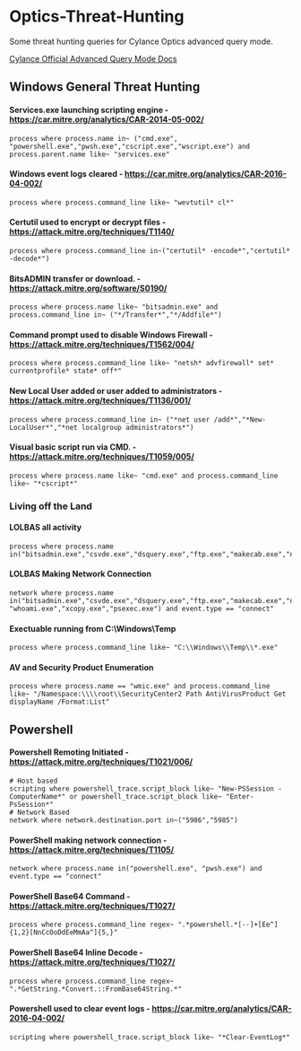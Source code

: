 # Optics-Threat-Hunting
Some threat hunting queries for Cylance Optics advanced query mode. 

[Cylance Official Advanced Query Mode Docs](https://docs.blackberry.com/en/unified-endpoint-security/blackberry-ues/administration/administration/Analyzing-endpoint-data-collected-by-Optics/Using-InstaQuery-and-advanced-query/Create-an-advanced-query)

## Windows General Threat Hunting
#### Services.exe launching scripting engine - https://car.mitre.org/analytics/CAR-2014-05-002/
```
process where process.name in~ ("cmd.exe", "powershell.exe","pwsh.exe","cscript.exe","wscript.exe") and process.parent.name like~ "services.exe"
```
#### Windows event logs cleared - https://car.mitre.org/analytics/CAR-2016-04-002/
```
process where process.command_line like~ "wevtutil* cl*"
```
#### Certutil used to encrypt or decrypt files - https://attack.mitre.org/techniques/T1140/
```
process where process.command_line in~("certutil* -encode*","certutil* -decode*")
```
#### BitsADMIN transfer or download. - https://attack.mitre.org/software/S0190/
```
process where process.name like~ "bitsadmin.exe" and process.command_line in~ ("*/Transfer*","*/Addfile*")
```
#### Command prompt used to disable Windows Firewall - https://attack.mitre.org/techniques/T1562/004/
```
process where process.command_line like~ "netsh* advfirewall* set* currentprofile* state* off*"
```
#### New Local User added or user added to administrators - https://attack.mitre.org/techniques/T1136/001/
```
process where process.command_line in~ ("*net user /add*","*New-LocalUser*","*net localgroup administrators*")
```
#### Visual basic script run via CMD. - https://attack.mitre.org/techniques/T1059/005/
```
process where process.name like~ "cmd.exe" and process.command_line like~ "*cscript*" 
```
### **Living off the Land**

#### LOLBAS all activity 
```
process where process.name in("bitsadmin.exe","csvde.exe","dsquery.exe","ftp.exe","makecab.exe","nbtstat.exe","net1.exe","netstat.exe","nslookup.exe","ping.exe","quser.exe","route.exe","schtasks.exe","taskkill.exe","tasklist.exe","whoami.exe","xcopy.exe","psexec.exe")
```
#### LOLBAS Making Network Connection
```
network where process.name in("bitsadmin.exe","csvde.exe","dsquery.exe","ftp.exe","makecab.exe","nbtstat.exe","net1.exe","netstat.exe","nslookup.exe","ping.exe","quser.exe","route.exe","schtasks.exe","taskkill.exe","tasklist.exe", "whoami.exe","xcopy.exe","psexec.exe") and event.type == "connect"
```
#### Exectuable running from C:\Windows\Temp
```
process where process.command_line like~ "C:\\Windows\\Temp\\*.exe"
```

#### AV and Security Product Enumeration
```
process where process.name == "wmic.exe" and process.command_line like~ "/Namespace:\\\\root\\SecurityCenter2 Path AntiVirusProduct Get displayName /Format:List"
```
## Powershell 
#### Powershell Remoting Initiated - https://attack.mitre.org/techniques/T1021/006/
```
# Host based
scripting where powershell_trace.script_block like~ "New-PSSession -ComputerName*" or powershell_trace.script_block like~ "Enter-PsSession*"
# Network Based
network where network.destination.port in~("5986","5985")
```
#### PowerShell making network connection - https://attack.mitre.org/techniques/T1105/
```
network where process.name in("powershell.exe", "pwsh.exe") and event.type == "connect"
```
#### PowerShell Base64 Command - https://attack.mitre.org/techniques/T1027/
```
process where process.command_line regex~ ".*powershell.*[--]+[Ee^]{1,2}[NnCcOoDdEeMmAa^]{5,}"
```
#### PowerShell Base64 Inline Decode - https://attack.mitre.org/techniques/T1027/
```
process where process.command_line regex~ ".*GetString.*Convert.::FromBase64String.*"
```
#### Powershell used to clear event logs - https://car.mitre.org/analytics/CAR-2016-04-002/
```
scripting where powershell_trace.script_block like~ "*Clear-EventLog*"
```

